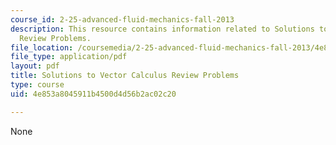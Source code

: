 ```yaml
---
course_id: 2-25-advanced-fluid-mechanics-fall-2013
description: This resource contains information related to Solutions to Vector Calculus
  Review Problems.
file_location: /coursemedia/2-25-advanced-fluid-mechanics-fall-2013/4e853a8045911b4500d4d56b2ac02c20_MIT2_25F13_Vector_Problem.pdf
file_type: application/pdf
layout: pdf
title: Solutions to Vector Calculus Review Problems
type: course
uid: 4e853a8045911b4500d4d56b2ac02c20

---
```

None